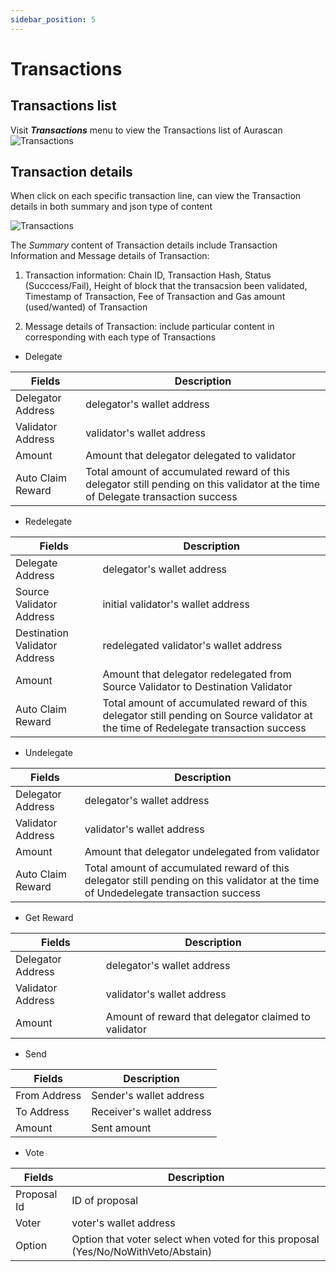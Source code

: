 ```yaml
---
sidebar_position: 5
---
```


# Transactions

## Transactions list

Visit **_Transactions_** menu to view the Transactions list of Aurascan
![Transactions](/img/main/transaction_list.png)

## Transaction details

When click on each specific transaction line, can view the Transaction details in both summary and json type of content

![Transactions](/img/main/transaction_detail.png)

The *Summary* content of Transaction details include Transaction Information and Message details of Transaction:

1. Transaction information: Chain ID, Transaction Hash, Status (Succcess/Fail), Height of block that the transacsion been validated, Timestamp of Transaction, Fee of Transaction and Gas amount (used/wanted) of Transaction

2. Message details of Transaction: include particular content in corresponding with each type of Transactions
+ Delegate

|Fields|Description|
|------|------------|
|Delegator Address|delegator's wallet address|
|Validator Address|validator's wallet address|
|Amount|Amount that delegator delegated to validator|
|Auto Claim Reward|Total amount of accumulated reward of this delegator still pending on this validator at the time of Delegate transaction success|

+ Redelegate

|Fields|Description|
|------|------------|
|Delegate Address|delegator's wallet address|
|Source Validator Address|initial validator's wallet address|
|Destination Validator Address|redelegated validator's wallet address|
|Amount|Amount that delegator redelegated from Source Validator to Destination Validator|
|Auto Claim Reward|Total amount of accumulated reward of this delegator still pending on Source validator at the time of Redelegate transaction success|

+ Undelegate

|Fields|Description|
|------|------------|
|Delegator Address|delegator's wallet address|
|Validator Address|validator's wallet address|
|Amount|Amount that delegator undelegated from validator|
|Auto Claim Reward|Total amount of accumulated reward of this delegator still pending on this validator at the time of Undedelegate transaction success|

+ Get Reward

|Fields|Description|
|------|------------|
|Delegator Address|delegator's wallet address|
|Validator Address|validator's wallet address|
|Amount|Amount of reward that delegator claimed to validator|

+ Send

|Fields|Description|
|------|------------|
|From Address|Sender's wallet address|
|To Address|Receiver's wallet address|
|Amount|Sent amount|

+ Vote

|Fields|Description|
|------|------------|
|Proposal Id|ID of proposal|
|Voter|voter's wallet address|
|Option|Option that voter select when voted for this proposal (Yes/No/NoWithVeto/Abstain)|	
